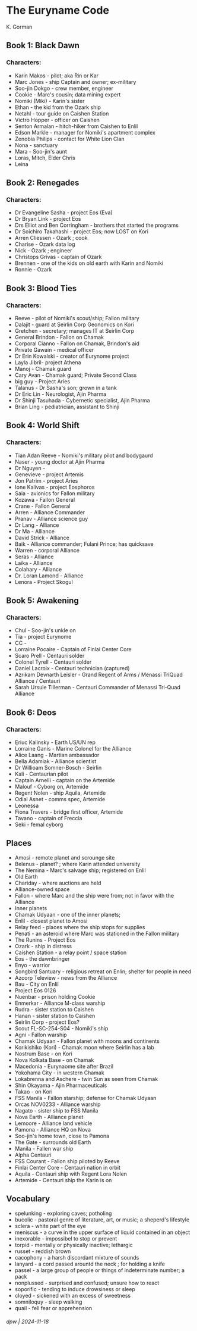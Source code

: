 # The Euryname Code

K. Gorman

## Book 1: Black Dawn

### Characters:

* Karin Makos - pilot; aka Rin or Kar
* Marc Jones - ship Captain and owner; ex-military
* Soo-jin Dokgo - crew member, engineer
* Cookie - Marc's cousin; data mining expert
* Nomiki (Miki) - Karin's sister
* Ethan - the kid from the Ozark ship
* Netahl - tour guide on Caishen Station
* Victro Hopper - officer on Caishen
* Senton Armalan - hitch-hiker from Caishen to Enlil
* Edson Markle - manager for Nomiki's apartment complex
* Zenobia Philips - contact for White Lion Clan
* Nona - sanctuary
* Mara - Soo-jin's aunt
* Loras, Mitch, Elder Chris
* Leina

## Book 2: Renegades

### Characters:

* Dr Evangeline Sasha - project Eos (Eva)
* Dr Bryan Link - project Eos
* Drs Elliot and Ben Corringham - brothers that started the programs
* Dr Soichiro Takahashi - project Eos; now LOST on Kori
* Arren Cliessen - Ozark ; cook
* Charise - Ozark data log
* Nick - Ozark ; engineer
* Christops Grivas - captain of Ozark
* Brennen - one of the kids on old earth with Karin and Nomiki
* Ronnie - Ozark

## Book 3: Blood Ties

### Characters:

* Reeve - pilot of Nomiki's scout/ship; Fallon military
* Dalajit - guard at Seirlin Corp Geonomics on Kori
* Gretchen - secretary; manages IT at Seirlin Corp
* General Brindon - Fallon on Chamak
* Corporal Cianno - Fallon on Chamak, Brindon's aid
* Private Gawain - medical officer
* Dr Erin Kowalski - creator of Eurynome project
* Layla Jibril- project Athena
* Manoj - Chamak guard
* Cary Avan - Chamak guard; Private Second Class
* big guy - Project Aries
* Talanus - Dr Sasha's son; grown in a tank
* Dr Eric Lin - Neurologist, Ajin Pharma
* Dr Shinji Tasuhada - Cybernetic specialist, Ajin Pharma
* Brian Ling - pediatrician, assistant to Shinji

## Book 4: World Shift

### Characters:

* Tian Adan Reeve - Nomiki's military pilot and bodygaurd
* Naser - young doctor at Ajin Pharma
* Dr Nguyen - 
* Genevieve - project Artemis
* Jon Patrim - project Aries
* Ione Kalivas - project Eosphoros 
* Saia - avionics for Fallon military
* Kozawa - Fallon General
* Crane - Fallon General
* Arren - Alliance Commander
* Pranav - Alliance science guy
* Dr Lang - Alliance
* Dr Ma - Alliance
* David Strick - Alliance
* Baik - Alliance commander; Fulani Prince; has quicksave
* Warren - corporal Alliance
* Seras - Alliance
* Laika - Alliance
* Colahary - Alliance
* Dr. Loran Lamond - Alliance 
* Lenora - Project Skogul

## Book 5: Awakening

### Characters:

* Chul - Soo-jin's unkle on 
* Tia - project Eurynome
* CC -
* Lorraine Pocaire - Captain of Finlai Center Core
* Scaro Prell - Centauri solder
* Colonel Tyrell - Centauri solder
* Daniel Lacroix - Centauri technician (captured)
* Azrikam Devnarth Leisler - Grand Regent of Arms / Menassi TriQuad Alliance / Centauri
* Sarah Ursule Tillerman - Centauri Commander of Menassi Tri-Quad Alliance

## Book 6: Deos

### Characters:

* Eriuc Kalinsky - Earth US/UN rep
* Lorraine Ganis - Marine Colonel for the Alliance
* Alice Laang - Martian ambassador
* Bella Adamiak - Alliance scientist
* Dr Willioam Somner-Bosch - Seirlin 
* Kali - Centaurian pilot
* Captain Arnelli - captain on the Artemide
* Malouf - Cyborg on, Artemide
* Regent Nolen - ship Aquila, Artemide
* Odial Asnet - comms spec, Artemide
* Leonessa
* Fiona Travers - bridge first officer, Artemide
* Tavano - captain of Freccia
* Seki - femal cyborg

## Places

* Amosi - remote planet and scrounge site
* Belenus - planet? ; where Karin attended university
* The Nemina - Marc's salvage ship; registered on Enlil
* Old Earth
* Chariday - where auctions are held
* Alliance-owned space
* Fallon - where Marc and the ship were from; not in favor with the Alliance
* Inner planets
* Chamak Udyaan - one of the inner planets;
* Enlil - closest planet to Amosi
* Relay feed - places where the ship stops for supplies
* Penati - an asteroid where Marc was stationed in the Fallon military
* The Runins - Project Eos
* Ozark - ship in distress
* Caishen Station - a relay point / space station
* Eos - the dawnbringer
* Enyo - warrior
* Songbird Santuary - religious retreat on Enlin; shelter for people in need
* Azcorp Teleview - news from the Alliance
* Bau - City on Enlil
* Project Eos  0126
* Nuenbar - prison holding Cookie
* Enmerkar - Alliance M-class warship
* Rudra -  sister station to Caishen
* Hanan - sister station to Caishen
* Seirlin Corp - project Eos?
* Scout FL-SC-254-S04 - Nomiki's ship
* Agni - Fallon warship
* Chamak Udyaan - Fallon planet with moons and continents
* Korikishiko (Kori) - Chamak moon where Seirlin has a lab
* Nostrum Base - on Kori
* Nova Kolkata Base - on Chamak
* Macedonia - Eurynaome site after Brazil
* Yokohama City - in western Chamak
* Lokabrenna and Aschere - twin Sun as seen from Chamak
* Shin Okayama - Ajin Pharmaceuticals
* Takao - on Kori
* FSS Manila - Fallon starship; defense for Chamak Udyaan
* Orcas NOV0233 - Alliance warship
* Nagato - sister ship to FSS Manila
* Nova Earth - Alliance planet
* Lemoore - Alliance land vehicle
* Pamona - Alliance HQ on Nova 
* Soo-jin's home town, close to Pamona
* The Gate - surrounds old Earth
* Manila - Fallen war ship
* Alpha Centauri
* FSS Courant - Fallon ship piloted by Reeve
* Finlai Center Core - Centauri nation in orbit
* Aquila - Centauri ship with Regent Lora Nolen
* Artemide - Centauri ship the Karin is on

## Vocabulary

* spelunking - exploring caves; potholing
* bucolic - pastoral genre of literature, art, or music; a sheperd's lifestyle
* sclera - white part of the eye
* meniscus - a curve in the upper surface of liquid contained in an object
* inexorable - impossibel to stop or prevent
* torpid - mentally or physically inactive; lethargic
* russet - reddish brown
* cacophony - a harsh discordant mixture of sounds
* lanyard - a cord passed arountd the neck ; for holding a knife
* passel - a large group of people or things of indeterminate number; a pack
* nonplussed - surprised and confused; unsure how to react
* soporific - tending to induce drowsiness or sleep
* cloyed - sickened with an excess of sweetness
* somniloquy - sleep walking
* quail - fell fear or apprehension

###### dpw | 2024-11-18
